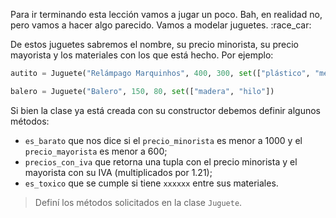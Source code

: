 Para ir terminando esta lección vamos a jugar un poco. Bah, en realidad no, pero vamos a hacer algo parecido. Vamos a modelar juguetes. :race_car:

De estos juguetes sabremos el nombre, su precio minorista, su precio mayorista y los materiales con los que está hecho. Por ejemplo:

```python
autito = Juguete("Relámpago Marquinhos", 400, 300, set(["plástico", "metal"])

balero = Juguete("Balero", 150, 80, set(["madera", "hilo"])
```

Si bien la clase ya está creada con su constructor debemos definir algunos métodos:

* `es_barato` que nos dice si el `precio_minorista` es menor a 1000 y el `precio_mayorista` es menor a 600;
* `precios_con_iva` que retorna una tupla con el precio minorista y el mayorista con su IVA (multiplicados por 1.21);
* `es_toxico` que se cumple si tiene `xxxxxx` entre sus materiales.

> Definí los métodos solicitados en la clase `Juguete`.